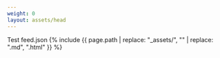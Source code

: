 ```yaml
---
weight: 0
layout: assets/head
---
```

Test feed.json
{% include {{ page.path | replace: "_assets/", "" | replace: ".md", ".html" }} %}